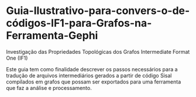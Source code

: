 # Guia-Ilustrativo-para-convers-o-de-códigos-IF1-para-Grafos-na-Ferramenta-Gephi
Investigação das Propriedades Topológicas dos Grafos Intermediate Format One (IF1) 

Este guia tem como finalidade descrever os passos necessários para a tradução de arquivos intermediários gerados a partir de código Sisal compilados em grafos que possam ser exportados para uma ferramenta que faz a análise e processamento.
